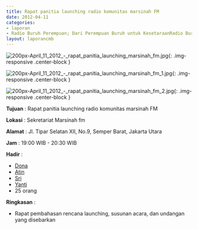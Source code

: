 ```yaml
---
title: Rapat panitia launching radio komunitas marsinah FM	
date: 2012-04-11
categories:
- laporan
- Radio Buruh Perempuan; Dari Perempuan Buruh untuk KesetaraanRadio Buruh Perempuan; Dari Perempuan Buruh untuk Kesetaraan
layout: laporancmb
---
```



![200px-April_11_2012_-_rapat_panitia_launching_marsinah_fm.jpg](/uploads/200px-April_11_2012_-_rapat_panitia_launching_marsinah_fm.jpg){: .img-responsive .center-block }

![200px-April_11_2012_-_rapat_panitia_launching_marsinah_fm_1.jpg](/uploads/200px-April_11_2012_-_rapat_panitia_launching_marsinah_fm_1.jpg){: .img-responsive .center-block }

![200px-April_11_2012_-_rapat_panitia_launching_marsinah_fm_2.jpg](/uploads/200px-April_11_2012_-_rapat_panitia_launching_marsinah_fm_2.jpg){: .img-responsive .center-block }


**Tujuan** : Rapat panitia launching radio komunitas marsinah FM	

**Lokasi** : Sekretariat Marsinah fm

**Alamat** : Jl. Tipar Selatan XII, No.9, Semper Barat, Jakarta Utara

**Jam** : 19:00 WIB - 20:30 WIB

**Hadir** : 
* [Dona](http://wiki.ciptamedia.org/wiki/Dona)
* [Atin](http://wiki.ciptamedia.org/wiki/Atin)
* [Sri](http://wiki.ciptamedia.org/wiki/Sri)
* [Yanti](http://wiki.ciptamedia.org/wiki/Yanti)
* 25 orang

**Ringkasan** : 
* Rapat pembahasan rencana launching, susunan acara, dan undangan yang disebarkan
